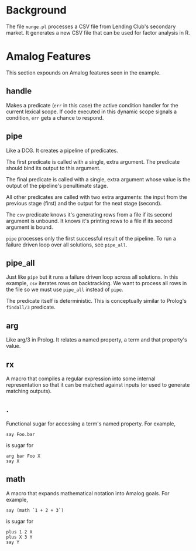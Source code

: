 # Background

The file `munge.pl` processes a CSV file from Lending Club's secondary market.  It generates a new CSV file that can be used for factor analysis in R.

# Amalog Features

This section expounds on Amalog features seen in the example.

## handle

Makes a predicate (`err` in this case) the active condition handler for the current lexical scope.  If code executed in this dynamic scope signals a condition, `err` gets a chance to respond.

## pipe

Like a DCG.  It creates a pipeline of predicates.

The first predicate is called with a single, extra argument.  The predicate should bind its output to this argument.

The final predicate is called with a single, extra argument whose value is the output of the pipeline's penultimate stage.

All other predicates are called with two extra arguments: the input from the previous stage (first) and the output for the next stage (second).

The `csv` predicate knows it's generating rows from a file if its second argument is unbound.  It knows it's printing rows to a file if its second argument is bound.

`pipe` processes only the first successful result of the pipeline.  To run a failure driven loop over all solutions, see `pipe_all`.

## pipe_all

Just like `pipe` but it runs a failure driven loop across all solutions.  In this example, `csv` iterates rows on backtracking.  We want to process all rows in the file so we must use `pipe_all` instead of `pipe`.

The predicate itself is deterministic.  This is conceptually similar to Prolog's `findall/3` predicate.

## arg

Like arg/3 in Prolog.  It relates a named property, a term and that property's value.

## rx

A macro that compiles a regular expression into some internal representation so that it can be matched against inputs (or used to generate matching outputs).

## .

Functional sugar for accessing a term's named property.  For example,

```amalog
say Foo.bar
```

is sugar for

```amalog
arg bar Foo X
say X
```

## math

A macro that expands mathematical notation into Amalog goals.  For example,

```amalog
say (math `1 + 2 + 3`)
```

is sugar for

```amalog
plus 1 2 X
plus X 3 Y
say Y
```

